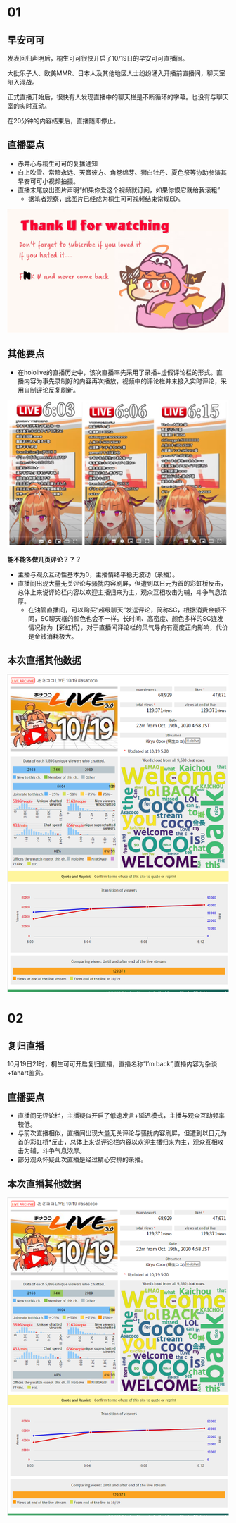 # 01

## 早安可可

发表回归声明后，桐生可可很快开启了10/19日的早安可可直播间。

大批乐子人、欧美MMR、日本人及其他地区人士纷纷涌入开播前直播间，聊天室陷入混战。

正式直播开始后，很快有人发现直播中的聊天栏是不断循环的字幕。也没有与聊天室的实时互动。

在20分钟的内容结束后，直播随即停止。

## 直播要点

- 赤井心与桐生可可的复播通知
- 白上吹雪、常暗永远、天音彼方、角卷绵芽、狮白牡丹、夏色祭等协助参演其早安可可小视频拍摄。
- 直播末尾放出图片声明“如果你爱这个视频就订阅，如果你恨它就给我滚粗”
   - 据笔者观察，此图片已经成为桐生可可视频结束常规ED。

![如果你爱这个视频就订阅，如果你恨它就给我滚粗](img-asacoco-end.png)

## 其他要点

- 在hololive的直播历史中，该次直播率先采用了录播+虚假评论栏的形式。直播内容为事先录制好的内容再次播放，视频中的评论栏并未接入实时评论，采用自制评论反复刷新。

![能不能多做几页评论？？？](img-asacoco-fake-comment.png)

**能不能多做几页评论？？？**

- 主播与观众互动性基本为0，主播情绪平稳无波动（录播）。
- 直播间出现大量无关评论与骚扰内容刷屏，但遭到以日元为首的彩虹桥反击，总体上来说评论栏内容以欢迎主播归来为主，观众互相攻击为辅，斗争气息浓厚。
   - 在油管直播间，可以购买“超级聊天”发送评论，简称SC，根据消费金额不同，SC聊天框的颜色也会不一样。长时间、高密度、颜色多样的SC连发情况称为【彩虹桥】，对于直播间评论栏的风气导向有高度正向影响，代价是金钱消耗极大。

## 本次直播其他数据

![20201019早安可可统计数据](img-asacoco-20201019-stats.png)

# 02 

## 复归直播

10月19日21时，桐生可可开启复归直播，直播名称“I’m back”,直播内容为杂谈+fanart鉴赏。

## 直播要点

- 直播间无评论栏，主播疑似开启了低速发言+延迟模式，主播与观众互动频率较低。
- 与前次直播相似，直播间出现大量无关评论与骚扰内容刷屏，但遭到以日元为首的彩虹桥*反击，总体上来说评论栏内容以欢迎主播归来为主，观众互相攻击为辅，斗争气息浓厚。
- 部分观众怀疑此次直播是经过精心安排的录播。

## 本次直播其他数据

![回归直播统计数据](img-asacoco-20201019-stats.png)